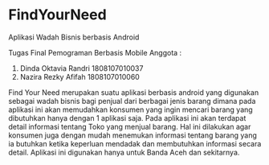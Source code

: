 # FindYourNeed
Aplikasi Wadah Bisnis berbasis Android

Tugas Final Pemograman Berbasis Mobile
Anggota :
1. Dinda Oktavia Randri 1808107010037
2. Nazira Rezky Afifah 1808107010060

Find Your Need merupakan suatu aplikasi berbasis android yang digunakan sebagai wadah bisnis bagi penjual dari berbagai jenis barang dimana pada aplikasi ini akan  memudahkan konsumen yang ingin  mencari barang yang dibutuhkan hanya dengan 1 aplikasi saja. Pada aplikasi ini akan terdapat  detail informasi tentang Toko yang menjual barang. Hal ini dilakukan agar konsumen juga  dengan mudah menemukan informasi tentang barang yang ia butuhkan ketika keperluan  mendadak dan membutuhkan informasi secara detail. Aplikasi ini digunakan hanya untuk Banda  Aceh dan sekitarnya. 
